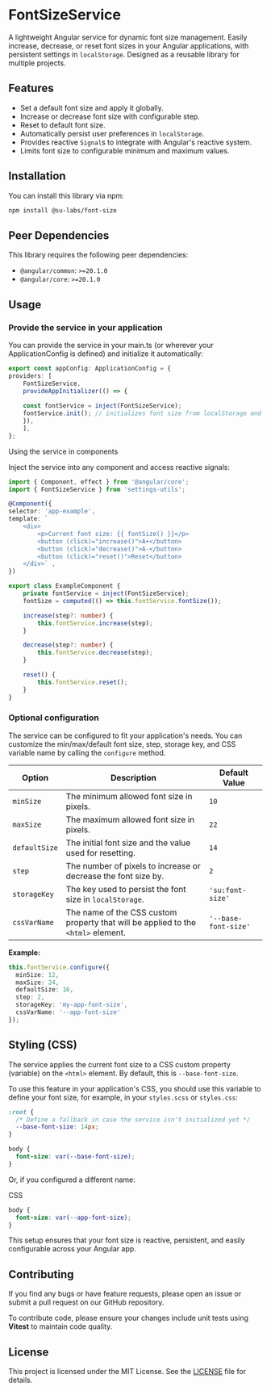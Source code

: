 # FontSizeService

A lightweight Angular service for dynamic font size management. Easily increase, decrease, or reset font sizes in your Angular applications, with persistent settings in `localStorage`. Designed as a reusable library for multiple projects.

## Features

- Set a default font size and apply it globally.
- Increase or decrease font size with configurable step.
- Reset to default font size.
- Automatically persist user preferences in `localStorage`.
- Provides reactive `Signal`s to integrate with Angular's reactive system.
- Limits font size to configurable minimum and maximum values.

## Installation

You can install this library via npm:

```bash
npm install @su-labs/font-size
```

## Peer Dependencies

This library requires the following peer dependencies:

-   `@angular/common`: `>=20.1.0`
-   `@angular/core`: `>=20.1.0`

## Usage
### Provide the service in your application

You can provide the service in your main.ts (or wherever your ApplicationConfig is defined) and initialize it automatically:

```typescript
export const appConfig: ApplicationConfig = {
providers: [
	FontSizeService,
	provideAppInitializer(() => {
	
	const fontService = inject(FontSizeService);
	fontService.init(); // initializes font size from localStorage and applies CSS variable
	}),
	],
};
```
Using the service in components

Inject the service into any component and access reactive signals:

```typescript
import { Component, effect } from '@angular/core';
import { FontSizeService } from 'settings-utils';

@Component({
selector: 'app-example',
template: `
	<div> 
		<p>Current font size: {{ fontSize() }}</p> 
		<button (click)="increase()">A+</button> 
		<button (click)="decrease()">A-</button> 
		<button (click)="reset()">Reset</button> 
	</div>` ,
})

export class ExampleComponent {
	private fontService = inject(FontSizeService);
	fontSize = computed(() => this.fontService.fontSize());

	increase(step?: number) {
		this.fontService.increase(step);
	}

	decrease(step?: number) {
		this.fontService.decrease(step);
	}

	reset() {
		this.fontService.reset();
	}
}
```

### Optional configuration

The service can be configured to fit your application's needs. You can customize the min/max/default font size, step, storage key, and CSS variable name by calling the `configure` method.

| Option       | Description                                                                                             | Default Value   |
|--------------|---------------------------------------------------------------------------------------------------------|-----------------|
| `minSize`    | The minimum allowed font size in pixels.                                                                | `10`            |
| `maxSize`    | The maximum allowed font size in pixels.                                                                | `22`            |
| `defaultSize`| The initial font size and the value used for resetting.                                                 | `14`            |
| `step`       | The number of pixels to increase or decrease the font size by.                                          | `2`             |
| `storageKey` | The key used to persist the font size in `localStorage`.                                                | `'su:font-size'`|
| `cssVarName` | The name of the CSS custom property that will be applied to the `<html>` element.                       | `'--base-font-size'`|

**Example:**

```typescript
this.fontService.configure({
  minSize: 12,
  maxSize: 24,
  defaultSize: 16,
  step: 2,
  storageKey: 'my-app-font-size',
  cssVarName: '--app-font-size'
});
```

## Styling (CSS)

The service applies the current font size to a CSS custom property (variable) on the `<html>` element. By default, this is `--base-font-size`.

To use this feature in your application's CSS, you should use this variable to define your font size, for example, in your `styles.scss` or `styles.css`:

```css
:root {
  /* Define a fallback in case the service isn't initialized yet */
  --base-font-size: 14px;
}

body {
  font-size: var(--base-font-size);
}
```

Or, if you configured a different name:

CSS
```css
body {
  font-size: var(--app-font-size);
}
```

This setup ensures that your font size is reactive, persistent, and easily configurable across your Angular app.

## Contributing

If you find any bugs or have feature requests, please open an issue or submit a pull request on our GitHub repository.

To contribute code, please ensure your changes include unit tests using **Vitest** to maintain code quality.

## License

This project is licensed under the MIT License. See the [LICENSE](https://github.com/Greezaaa/settings-utils-lib/blob/main/projects/su-labs/font-size/LICENSE) file for details.